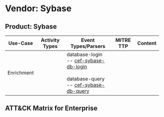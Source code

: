 Vendor: Sybase
==============
Product: Sybase
---------------
|  Use-Case  | Activity Types | Event Types/Parsers                                                                                                                                                                                    | MITRE TTP | Content |
|:----------:| -------------- | ------------------------------------------------------------------------------------------------------------------------------------------------------------------------------------------------------ | --------- | ------- |
| Enrichment |                |  database-login<br> -- [cef-sybase-db-login](../Parsers/parserContent_cef-sybase-db-login.md)<br><br> database-query<br> -- [cef-sybase-db-query](../Parsers/parserContent_cef-sybase-db-query.md)<br> |           |         |

ATT&CK Matrix for Enterprise
----------------------------
